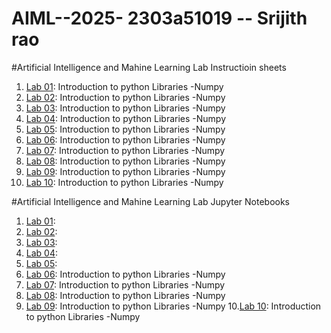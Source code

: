 # AIML--2025- 2303a51019 -- Srijith rao
#Artificial Intelligence and Mahine Learning Lab Instructioin sheets
1. [Lab 01](https://github.com/2303a51019/AIML--2025/blob/main/AIML_A1.pdf): Introduction to python Libraries -Numpy
2. [Lab 02](https://github.com/2303a51019/AIML--2025/blob/main/AIML_A2.pdf): Introduction to python Libraries -Numpy
3. [Lab 03](https://github.com/2303a51019/AIML--2025/blob/main/AIML_A3.pdf): Introduction to python Libraries -Numpy
4. [Lab 04](https://github.com/2303a51019/AIML--2025/blob/main/AIML_A4.pdf): Introduction to python Libraries -Numpy
5. [Lab 05](): Introduction to python Libraries -Numpy
6. [Lab 06](): Introduction to python Libraries -Numpy
7. [Lab 07](): Introduction to python Libraries -Numpy
8. [Lab 08](): Introduction to python Libraries -Numpy
9. [Lab 09](): Introduction to python Libraries -Numpy
10. [Lab 10](): Introduction to python Libraries -Numpy


#Artificial Intelligence and Mahine Learning Lab Jupyter Notebooks
1. [Lab 01](https://github.com/2303a51019/AIML--2025/blob/main/AIML_LAB01.ipynb):
2. [Lab 02](https://github.com/2303a51019/AIML--2025/blob/main/Lab02_AIML.ipynb):
3. [Lab 03](https://github.com/2303a51019/AIML--2025/blob/main/lab_03_.ipynb): 
4. [Lab 04](https://github.com/2303a51019/AIML--2025/blob/main/ASIGNMENT_04.ipynb): 
5. [Lab 05](https://github.com/2303a51019/AIML--2025/blob/main/Lab_05.ipynb): 
6. [Lab 06](): Introduction to python Libraries -Numpy
7. [Lab 07](): Introduction to python Libraries -Numpy
8. [Lab 08](): Introduction to python Libraries -Numpy
9. [Lab 09](): Introduction to python Libraries -Numpy
10.[Lab 10](): Introduction to python Libraries -Numpy
